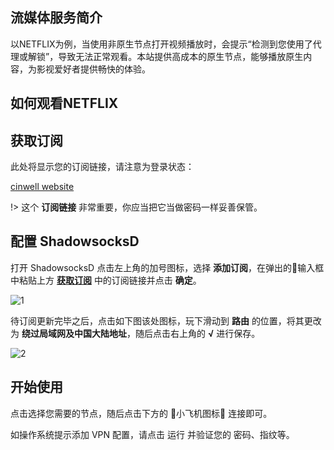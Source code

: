 ## 流媒体服务简介

以NETFLIX为例，当使用非原生节点打开视频播放时，会提示“检测到您使用了代理或解锁”，导致无法正常观看。本站提供高成本的原生节点，能够播放原生内容，为影视爱好者提供畅快的体验。

## 如何观看NETFLIX



## 获取订阅

此处将显示您的订阅链接，请注意为登录状态：

[cinwell website](/sublink?type=ssd ':include :type=markdown')

!> 这个 **订阅链接** 非常重要，你应当把它当做密码一样妥善保管。

## 配置 ShadowsocksD

打开 ShadowsocksD 点击左上角的加号图标，选择 **添加订阅**，在弹出的输入框中粘贴上方 **[获取订阅](#获取订阅)** 中的订阅链接并点击 **确定**。

![1](https://i.loli.net/2019/02/14/5c6452cd7fbe3.png ':size=600')

待订阅更新完毕之后，点击如下图该处图标，玩下滑动到 **路由** 的位置，将其更改为 **绕过局域网及中国大陆地址**，随后点击右上角的 **√** 进行保存。

![2](https://i.loli.net/2019/02/14/5c645598b1bc0.png ':size=600')

## 开始使用

点击选择您需要的节点，随后点击下方的 小飞机图标 连接即可。

如操作系统提示添加 VPN 配置，请点击 运行 并验证您的 密码、指纹等。
